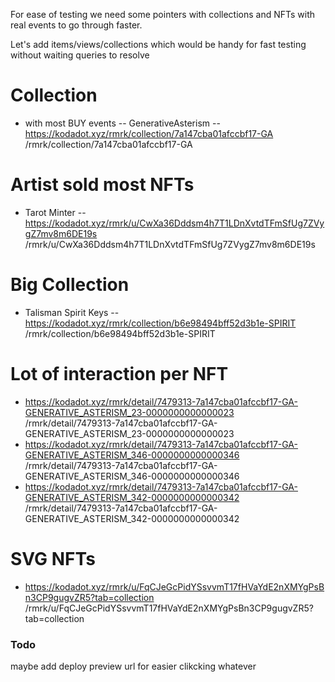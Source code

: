 For ease of testing we need some pointers with collections and NFTs with real events to go through faster.


Let's add items/views/collections which would be handy for fast testing without waiting queries to resolve

# Collection
- with most BUY events -- GenerativeAsterism -- https://kodadot.xyz/rmrk/collection/7a147cba01afccbf17-GA /rmrk/collection/7a147cba01afccbf17-GA

# Artist sold most NFTs
- Tarot Minter -- https://kodadot.xyz/rmrk/u/CwXa36Dddsm4h7T1LDnXvtdTFmSfUg7ZVygZ7mv8m6DE19s /rmrk/u/CwXa36Dddsm4h7T1LDnXvtdTFmSfUg7ZVygZ7mv8m6DE19s

# Big Collection
- Talisman Spirit Keys -- https://kodadot.xyz/rmrk/collection/b6e98494bff52d3b1e-SPIRIT /rmrk/collection/b6e98494bff52d3b1e-SPIRIT

# Lot of interaction per NFT 
- https://kodadot.xyz/rmrk/detail/7479313-7a147cba01afccbf17-GA-GENERATIVE_ASTERISM_23-0000000000000023 /rmrk/detail/7479313-7a147cba01afccbf17-GA-GENERATIVE_ASTERISM_23-0000000000000023 
- https://kodadot.xyz/rmrk/detail/7479313-7a147cba01afccbf17-GA-GENERATIVE_ASTERISM_346-0000000000000346 /rmrk/detail/7479313-7a147cba01afccbf17-GA-GENERATIVE_ASTERISM_346-0000000000000346
- https://kodadot.xyz/rmrk/detail/7479313-7a147cba01afccbf17-GA-GENERATIVE_ASTERISM_342-0000000000000342 /rmrk/detail/7479313-7a147cba01afccbf17-GA-GENERATIVE_ASTERISM_342-0000000000000342

# SVG NFTs
- https://kodadot.xyz/rmrk/u/FqCJeGcPidYSsvvmT17fHVaYdE2nXMYgPsBn3CP9gugvZR5?tab=collection /rmrk/u/FqCJeGcPidYSsvvmT17fHVaYdE2nXMYgPsBn3CP9gugvZR5?tab=collection

### Todo
maybe add deploy preview url for easier clikcking whatever 
